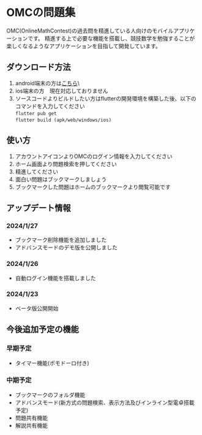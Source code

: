 # OMCの問題集
OMC(OnlineMathContest)の過去問を精進している人向けのモバイルアプリケーションです。
精進する上で必要な機能を搭載し、競技数学を勉強することが楽しくなるようなアプリケーションを目指して開発しています。

## ダウンロード方法
1. android端末の方は[こちら](https://github.com/komeijiren/omc-problems/build\app\outputs\flutter-apk\app-release.apk)\\
2. ios端末の方　現在対応しておりません
3. ソースコードよりビルドしたい方はflutterの開発環境を構築した後、以下のコマンドを入力してください\
```flutter pub get``` \
```flutter build (apk/web/windows/ios)```

## 使い方
1. アカウントアイコンよりOMCのログイン情報を入力してください
2. ホーム画面より問題検索を押してください
3. 精進してください
4. 面白い問題はブックマークしましょう
5. ブックマークした問題はホームのブックマークより閲覧可能です

## アップデート情報
### 2024/1/27
- ブックマーク削除機能を追加しました
- アドバンスモードのデモ版を公開しました
### 2024/1/26
- 自動ログイン機能を搭載しました
### 2024/1/23
- ベータ版公開開始
## 今後追加予定の機能
### 早期予定
- タイマー機能(ポモドーロ付き)
### 中期予定
- ブックマークのフォルダ機能
- アドバンスモード(新方式の問題検索、表示方法及びインライン型電卓搭載予定)
- 問題共有機能
- 解説共有機能
